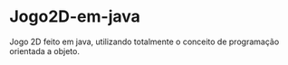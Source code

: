 # Jogo2D-em-java
Jogo 2D feito em java, utilizando totalmente o conceito de programação orientada a objeto.

